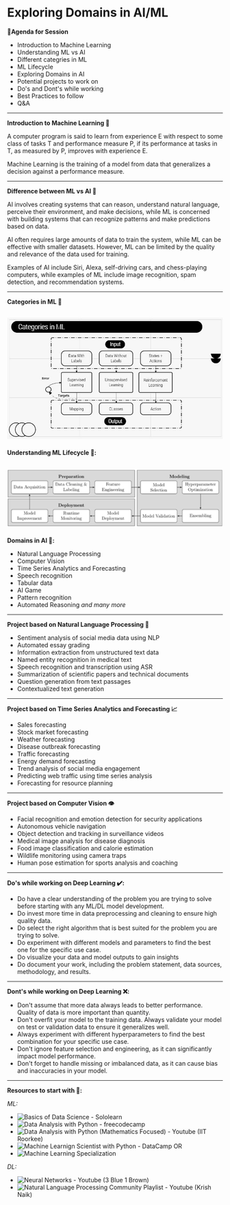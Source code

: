 
# Exploring Domains in AI/ML


**📝Agenda for Session**


- Introduction to Machine Learning
- Understanding ML vs AI
- Different categries in ML
- ML Lifecycle
- Exploring Domains in AI
- Potential projects to work on
- Do's and Dont's while working
- Best Practices to follow 
- Q&A


---
**Introduction to Machine Learning 🧠**

A computer program is said to learn from experience E with respect to some class of tasks T and performance measure P, if its performance at tasks in T, as measured by P, improves with experience E.

Machine Learning is the training of a model from data that generalizes a decision against a performance measure.

---

**Difference between ML vs AI 🤖**

AI involves creating systems that can reason, understand natural language, perceive their environment, and make decisions, while ML is concerned with building systems that can recognize patterns and make predictions based on data.

AI often requires large amounts of data to train the system, while ML can be effective with smaller datasets. However, ML can be limited by the quality and relevance of the data used for training.

Examples of AI include Siri, Alexa, self-driving cars, and chess-playing computers, while examples of ML include image recognition, spam detection, and recommendation systems.

---
**Categories in ML 🧠**


![Categories](https://github.com/Hrishikesh332/ML_Guide/blob/main/Exploring%20Domains/src/categories.jpg)
---

**Understanding ML Lifecycle 🧠:**

![ML](https://github.com/Hrishikesh332/ML_Guide/blob/main/Exploring%20Domains/src/ML.png)
---
**Domains in AI 🤖:**

* Natural Language Processing
* Computer Vision
* Time Series Analytics and Forecasting
* Speech recognition
* Tabular data
* AI Game
* Pattern recognition
* Automated Reasoning
*and many more*

----
**Project based on Natural Language Processing 📄**

* Sentiment analysis of social media data using NLP 
* Automated essay grading 
* Information extraction from unstructured text data
* Named entity recognition in medical text 
* Speech recognition and transcription using ASR
* Summarization of scientific papers and technical documents
* Question generation from text passages 
* Contextualized text generation

---

**Project based on Time Series Analytics and Forecasting 📈**

* Sales forecasting
* Stock market forecasting
* Weather forecasting
* Disease outbreak forecasting
* Traffic forecasting
* Energy demand forecasting
* Trend analysis of social media engagement
* Predicting web traffic using time series analysis
* Forecasting for resource planning

---

**Project based on Computer Vision 👁️**

* Facial recognition and emotion detection for security applications
* Autonomous vehicle navigation
* Object detection and tracking in surveillance videos 
* Medical image analysis for disease diagnosis
* Food image classification and calorie estimation
* Wildlife monitoring using camera traps
* Human pose estimation for sports analysis and coaching

---

**Do's while working on Deep Learning ✔️:**

* Do have a clear understanding of the problem you are trying to solve before starting with any ML/DL model development.
* Do invest more time in data preprocessing and cleaning to ensure high quality data.
* Do select the right algorithm that is best suited for the problem you are trying to solve.
* Do experiment with different models and parameters to find the best one for the specific use case.
* Do visualize your data and model outputs to gain insights
* Do document your work, including the problem statement, data sources, methodology, and results.



---

**Dont's while working on Deep Learning ❌:**

* Don't assume that more data always leads to better performance. Quality of data is more important than quantity.
* Don't overfit your model to the training data. Always validate your model on test or validation data to ensure it generalizes well.
* Always experiment with different hyperparameters to find the best combination for your specific use case.
* Don't ignore feature selection and engineering, as it can significantly impact model performance.
* Don't forget to handle missing or imbalanced data, as it can cause bias and inaccuracies in your model.

---

**Resources to start with 📙:**

*ML:*

* ![Basics of Data Science](https://www.sololearn.com/learning/1093) - Sololearn
* ![Data Analysis with Python](https://www.freecodecamp.org/learn/data-analysis-with-python/) - freecodecamp
* ![Data Analysis with Python](https://www.youtube.com/watch?v=4SJ7bEILPJk&list=PLLy_2iUCG87CNafffzNZPVa9rW-QmOmEv) (Mathematics Focused) - Youtube (IIT Roorkee)
* ![Machine Learnign Scientist with Python](https://www.datacamp.com/tracks/machine-learning-scientist-with-python) - DataCamp
OR
* ![Machine Learning Specialization](https://www.coursera.org/specializations/machine-learning-introduction)

*DL:*

* ![Neural Networks](https://www.youtube.com/playlist?list=PLZHQObOWTQDNU6R1_67000Dx_ZCJB-3pi) - Youtube (3 Blue 1 Brown)
* ![Natural Language Processing Community Playlist](https://www.youtube.com/watch?v=w3coRFpyddQ&list=PLZoTAELRMXVNNrHSKv36Lr3_156yCo6Nn) - Youtube (Krish Naik)














